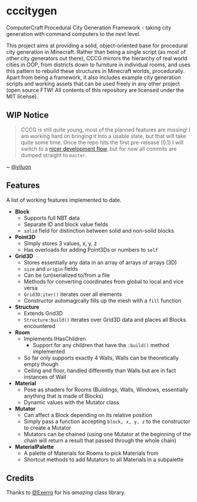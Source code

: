 
# cccitygen
ComputerCraft Procedural City Generation Framework - taking city generation with command computers to the next level.

This project aims at providing a solid, object-oriented base for procedural city generation in Minecraft. Rather than being a single script (as most of other city generators out there), CCCG mirrors the hierarchy of real world cities in OOP, from districts down to furniture in individual rooms, and uses this pattern to rebuild these structures in Minecraft worlds, procedurally. Apart from being a framework, it also includes example city generation scripts and working assets that can be used freely in any other project (open source FTW! All contents of this repository are licensed under the MIT license).

## WIP Notice
> CCCG is still quite young, most of the planned features are missing! I am working hard on bringing it into a usable state, but that will take quite some time. Once the repo hits the first pre-release (0.1) I will switch to a [nicer development flow](http://nvie.com/posts/a-successful-git-branching-model/), but for now all commits are dumped straight to `master`.

~ [@viluon](https://github.com/viluon)

## Features
A list of working features implemented to date.
* **Block**
	* Supports full NBT data
	* Separate ID and block value fields
	* `solid` field for distinction between solid and non-solid blocks
* **Point3D**
	* Simply stores 3 values, x, y, z
	* Has overloads for adding Point3Ds or numbers to `self`
* **Grid3D**
	* Stores essentially any data in an array of arrays of arrays (3D)
	* `size` and `origin` fields
	* Can be (un)serialized to/from a file
	* Methods for converting coordinates from global to local and vice versa
	* `Grid3D:iter()` iterates over all elements
	* Constructor automagically fills up the mesh with a `fill` function
* **Structure**
	* Extends Grid3D
	* `Structure:build()` iterates over Grid3D data and places all Blocks encountered
* **Room**
	* Implements IHasChildren
		* Support for any children that have the `:build()` method implemented
	* So far only supports exactly 4 Walls, Walls can be theoretically empty though
	* Ceiling and floor, handled differently than Walls but are in fact instances of Wall
* **Material**
	* Pose as shaders for Rooms (Buildings, Walls, Windows, essentially anything that is made of Blocks)
	* Dynamic values with the Mutator class
* **Mutator**
	* Can affect a Block depending on its relative position
	* Simply pass a function accepting `block, x, y, z` to the constructor to create a Mutator
	* Mutators can be chained (using one Mutator at the beginning of the chain will return a result that passed through the whole chain)
* **MaterialPalette**
	* A palette of Materials for Rooms to pick Materials from
	* Shortcut methods to add Mutators to all Materials in a subpalette

## Credits
Thanks to [@Exerro](https://github.com/Exerro) for his *amazing* class library.
